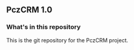 ## PczCRM 1.0

<!--[![Build Status](https://travis-ci.org/salesagility/PczCRM.svg?branch=hotfix)](https://travis-ci.org/salesagility/PczCRM) -->


### What's in this repository ###

This is the git repository for the PczCRM project.
